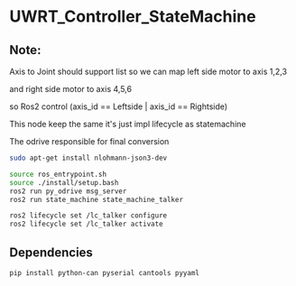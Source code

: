 # UWRT_Controller_StateMachine

## Note:

Axis to Joint should support list so we can map left side motor to axis 1,2,3

and right side motor to axis 4,5,6

so Ros2 control (axis_id == Leftside | axis_id == Rightside)

This node keep the same it's just impl lifecycle as statemachine

The odrive responsible for final conversion

```bash
sudo apt-get install nlohmann-json3-dev

source ros_entrypoint.sh
source ./install/setup.bash
ros2 run py_odrive msg_server
ros2 run state_machine state_machine_talker

ros2 lifecycle set /lc_talker configure
ros2 lifecycle set /lc_talker activate
```

## Dependencies

```bash
pip install python-can pyserial cantools pyyaml
```
